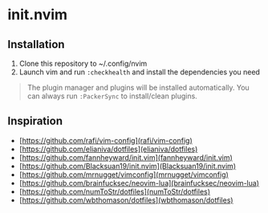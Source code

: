 # init.nvim

## Installation

1. Clone this repository to ~/.config/nvim
2. Launch vim and run `:checkhealth` and install the dependencies you need

> The plugin manager and plugins will be installed automatically. You can always
> run `:PackerSync` to install/clean plugins.

## Inspiration

- [https://github.com/rafi/vim-config](rafi/vim-config)
- [https://github.com/elianiva/dotfiles](elianiva/dotfiles)
- [https://github.com/fannheyward/init.vim](fannheyward/init.vim)
- [https://github.com/Blacksuan19/init.nvim](Blacksuan19/init.nvim)
- [https://github.com/mrnugget/vimconfig](mrnugget/vimconfig)
- [https://github.com/brainfucksec/neovim-lua](brainfucksec/neovim-lua)
- [https://github.com/numToStr/dotfiles](numToStr/dotfiles)
- [https://github.com/wbthomason/dotfiles](wbthomason/dotfiles)
